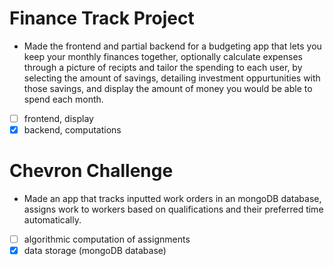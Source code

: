 # Finance Track Project
 * Made the frontend and partial backend for a budgeting app that lets you keep your monthly finances together, optionally calculate expenses through a picture of recipts and tailor the spending to each user, by selecting the amount of savings, detailing investment oppurtunities with those savings, and display the amount of money you would be able to spend each month.
 - [ ] frontend, display
 - [x] backend, computations
# Chevron Challenge
  * Made an app that tracks inputted work orders in an mongoDB database, assigns work to workers based on qualifications and their preferred time automatically.
- [ ] algorithmic computation of assignments
- [x] data storage (mongoDB database)
